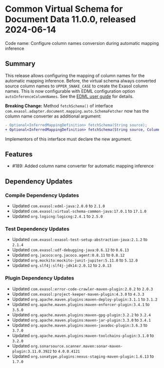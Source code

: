 # Common Virtual Schema for Document Data 11.0.0, released 2024-06-14

Code name: Configure column names conversion during automatic mapping inference

## Summary

This release allows configuring the mapping of column names for the automatic mapping inference. Before, the virtual schema always converted source column names to `UPPER_SNAKE_CASE` to create the Exasol column names. This is now configurable with EDML configuration option `autoInferenceColumnNames`. See the [EDML user guide](../user_guide/edml_user_guide.md#column-name-conversion) for details.

**Breaking Change:** Method `fetchSchema()` of interface `com.exasol.adapter.document.mapping.auto.SchemaFetcher` now has the column name converter as additional argument:

```diff
- Optional<InferredMappingDefinition> fetchSchema(String source);
+ Optional<InferredMappingDefinition> fetchSchema(String source, ColumnNameConverter columnNameConverter);
```

Implementors of this interface must declare the new argument.

## Features

* #189: Added column name converter for automatic mapping inference

## Dependency Updates

### Compile Dependency Updates

* Updated `com.exasol:edml-java:2.0.0` to `2.1.0`
* Updated `com.exasol:virtual-schema-common-java:17.0.1` to `17.1.0`
* Updated `org.logicng:logicng:2.4.1` to `2.5.0`

### Test Dependency Updates

* Updated `com.exasol:exasol-test-setup-abstraction-java:2.1.2` to `2.1.4`
* Updated `com.exasol:udf-debugging-java:0.6.12` to `0.6.13`
* Updated `org.jacoco:org.jacoco.agent:0.8.11` to `0.8.12`
* Updated `org.mockito:mockito-junit-jupiter:5.11.0` to `5.12.0`
* Updated `org.slf4j:slf4j-jdk14:2.0.12` to `2.0.13`

### Plugin Dependency Updates

* Updated `com.exasol:error-code-crawler-maven-plugin:2.0.2` to `2.0.3`
* Updated `com.exasol:project-keeper-maven-plugin:4.3.0` to `4.3.3`
* Updated `org.apache.maven.plugins:maven-deploy-plugin:3.1.1` to `3.1.2`
* Updated `org.apache.maven.plugins:maven-enforcer-plugin:3.4.1` to `3.5.0`
* Updated `org.apache.maven.plugins:maven-gpg-plugin:3.2.2` to `3.2.4`
* Updated `org.apache.maven.plugins:maven-jar-plugin:3.3.0` to `3.4.1`
* Updated `org.apache.maven.plugins:maven-javadoc-plugin:3.6.3` to `3.7.0`
* Updated `org.apache.maven.plugins:maven-toolchains-plugin:3.1.0` to `3.2.0`
* Updated `org.sonarsource.scanner.maven:sonar-maven-plugin:3.11.0.3922` to `4.0.0.4121`
* Updated `org.sonatype.plugins:nexus-staging-maven-plugin:1.6.13` to `1.7.0`
